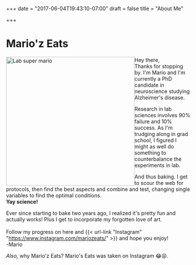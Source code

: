 +++
date = "2017-06-04T19:43:10-07:00"
draft = false
title = "About Me"

+++

# Mario'z Eats

<div style="float: left">
<img src="https://farm5.staticflickr.com/4279/34640085834_11f3a82992_b.jpg" alt="Lab super mario" style="height: 350px;"/>
</div> 

Hey there,  
Thanks for stopping by. I'm Mario and I'm currently a PhD candidate in neuroscience studying Alzheimer's disease. 

Research in lab sciences involves 90% failure and 10% success. As I'm trudging along in grad school, I figured I might as well do something to counterbalance the experiments in lab.  

And thus baking. I get to scour the web for protocols, then find the best aspects and combine and test, changing single variables to find the optimal conditions.  
**Yay science!**

Ever since starting to bake two years ago, I realized it's pretty fun and actually works! Plus I get to incorporate my forgotten love of art.  
&nbsp;  
Follow my progress on here and {{< url-link "Instagram" "https://www.instagram.com/mariozeats/" >}} and hope you enjoy!  
-Mario

*Also,* why Mario'z Eats? Mario's Eats was taken on Instagram 😂😝.
